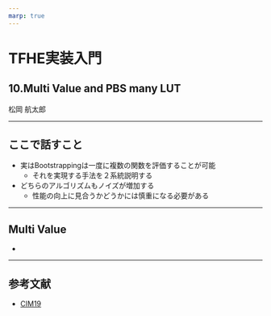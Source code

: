 ```yaml
---
marp: true
---
```

<!-- 
theme: default
size: 16:9
paginate: true
footer : ![](../../image/ccbysa.png) [licence](https://creativecommons.org/licenses/by-sa/4.0/)
style: |
  h1, h2, h3, h4, h5, header, footer {
        color: white;
    }
  section {
    background-color: #505050;
    color:white
  }
  table{
      color:black
  }
  code{
    color:black
  }
    a {
    font-weight:bold;
    color:#F00;
  } 
-->

<!-- page_number: true -->

# TFHE実装入門

## 10.Multi Value and PBS many LUT

松岡 航太郎

---

## ここで話すこと

- 実はBootstrappingは一度に複数の関数を評価することが可能
  - それを実現する手法を２系統説明する
- どちらのアルゴリズムもノイズが増加する
  - 性能の向上に見合うかどうかには慎重になる必要がある

---

## Multi Value

- 

---

## 参考文献

- [CIM19](https://eprint.iacr.org/2018/622)
